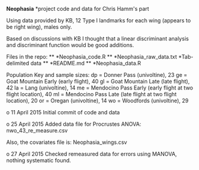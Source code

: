**Neophasia** *project code and data for Chris Hamm's part

Using data provided by KB, 12 Type I landmarks for each wing (appears to be right wing), males only. 

Based on discussions with KB I thought that a linear discriminant analysis and discriminant function would be good additions. 

Files in the repo:
** *Neophasia_code.R
** *Neophasia_raw_data.txt *Tab-delimited data
** *README.md 
** *Neophasia_data.R

Population Key and sample sizes:
dp = Donner Pass (univoltine), 23 
ge = Goat Mountain Early (early flight), 40
gl = Goat Mountain Late (late flight), 42
la = Lang (univoltine), 14
me = Mendocino Pass Early (early flight at two flight location), 40
ml = Mendocino Pass Late (late flight at two flight location), 20
or = Oregan (univoltine), 14
wo = Woodfords (univoltine), 29



o 11 April 2015
Initial commit of code and data

o 25 April 2015
Added data file for Procrustes ANOVA:
nwo_43_re_measure.csv

Also, the covariates file is:
Neophasia_wings.csv

o 27 April 2015
Checked remeasured data for errors using MANOVA, nothing systematic found. 
